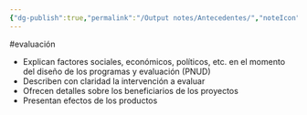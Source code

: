 ```yaml
---
{"dg-publish":true,"permalink":"/Output notes/Antecedentes/","noteIcon":"","created":"2025-06-02T18:44:54.252-04:00"}
---
```



#evaluación 
- Explican factores sociales, económicos, políticos, etc. en el momento del diseño de los programas y evaluación (PNUD)
- Describen con claridad la intervención a evaluar
- Ofrecen detalles sobre los beneficiarios de los proyectos
- Presentan efectos de los productos